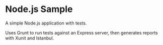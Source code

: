 Node.js Sample
=================

A simple Node.js application with tests.

Uses Grunt to run tests against an Express server, then generates reports with Xunit and Istanbul.